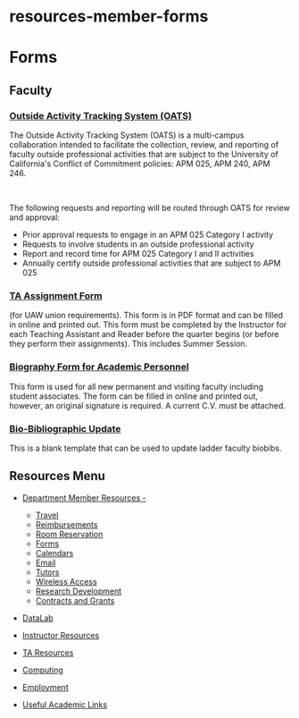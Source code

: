 # resources-member-forms

# Forms

## Faculty

### [Outside Activity Tracking System (OATS)](https://ucsb.ucoats.org/)

The Outside Activity Tracking System (OATS) is a multi-campus collaboration intended to facilitate the collection, review, and reporting of faculty outside professional activities that are subject to the University of California's Conflict of Commitment policies: APM 025, APM 240, APM 246. 

 

The following requests and reporting will be routed through OATS for review and approval:

- Prior approval requests to engage in an APM 025 Category I activity
- Requests to involve students in an outside professional activity
- Report and record time for APM 025 Category I and II activities
- Annually certify outside professional activities that are subject to APM 025

### [TA Assignment Form](/sites/secure.lsit.ucsb.edu.stat.d7/files/sitefiles/Resources/Forms/taassignment.pdf)

(for UAW union requirements). This form is in PDF format and can be filled in online and printed out. This form must be completed by the Instructor for each Teaching Assistant and Reader before the quarter begins (or before they perform their assignments). This includes Summer Session. 

### [Biography Form for Academic Personnel](https://ap.ucsb.edu/forms/Biography.Form.pdf)

This form is used for all new permanent and visiting faculty including student associates. The form can be filled in online and printed out, however, an original signature is required. A current C.V. must be attached. 

### [Bio-Bibliographic Update](https://ap.ucsb.edu/resources.for.academic.employees/forms/)

This is a blank template that can be used to update ladder faculty biobibs. 

## Resources Menu

- [Department Member Resources -](/resources "Department Member Resources")
  
  - [Travel](/resources/member/travel "Travel")
  - [Reimbursements](/resources/member/reimbursements "Reimbursements")
  - [Room Reservation](/resources/member/room "Room Reservation")
  - [Forms](/resources/member/forms "Forms")
  - [Calendars](/resources/member/calendar "Calendars")
  - [Email](/resources/computing/email "Email")
  - [Tutors](/undergrad/tutors "Tutors")
  - [Wireless Access](/resources/computing/wireless "Wireless Access")
  - [Research Development](https://www.research.ucsb.edu/ "Research Development")
  - [Contracts and Grants](/resources/member/contracts "Contracts and Grants")
- [DataLab](/resources/statlab "DataLab")
- [Instructor Resources](/resources/instructor "Instructor Resources")
- [TA Resources](/resources/ta-resources "TA Resources")
- [Computing](/resources/computing "Computing")
- [Employment](/about/employment "Employment")
- [Useful Academic Links](/resources/useful "Useful Academic Links")
